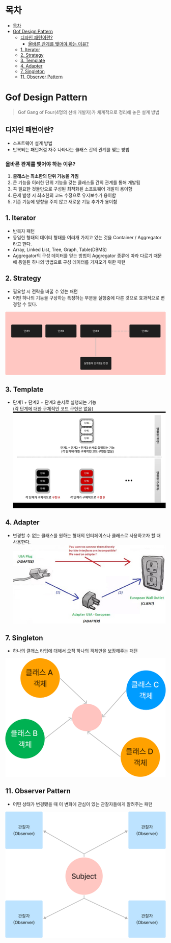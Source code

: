 <!-- TOC -->
# 목차
* [목차](#)
* [Gof Design Pattern](#gof-design-pattern)
  * [디자인 패턴이란?](#-)
    * [올바른 관계를 맺어야 하는 이유?](#----)
  * [1. Iterator](#1-iterator)
  * [2. Strategy](#2-strategy)
  * [3. Template](#3-template)
  * [4. Adapter](#4-adapter)
  * [7. Singleton](#7-singleton)
  * [11. Observer Pattern](#11-observer-pattern)
<!-- TOC -->

# Gof Design Pattern
> Gof
> Gang of Four(4명의 선배 개발자)가 체계적으로 정리해 놓은 설계 방법

## 디자인 패턴이란?
- 소프트웨어 설계 방법
- 반복되는 패턴처럼 자주 나타나는 클래스 간의 관계를 맺는 방법

### 올바른 관계를 맺어야 하는 이유?
1. **클래스는 최소한의 단위 기능을 가짐**
2. 큰 기능을 이러한 단위 기능을 갖는 클래스들 간의 관계를 통해 개발됨
3. 꼭 필요한 것들만으로 구성된 최적화된 소프트웨어 개발이 용이함
4. 문제 발생 시 최소한의 코드 수정으로 유지보수가 용이함
5. 기존 기능에 영향을 주지 않고 새로운 기능 추가가 용이함

## 1. Iterator
- 반복자 패턴
- 동일한 형태의 데이터 형태를 여러개 가지고 있는 것을 Container / Aggregator 라고 한다.
- Array, Linked List, Tree, Graph, Table(DBMS) 
- Aggregator의 구성 데이터를 얻는 방법이 Aggregator 종류에 따라 다르기 때문에 통일된 하나의 방법으로 구성 데이터를 가져오기 위한 패턴

## 2. Strategy
- 필요할 시 전략을 바꿀 수 있는 패턴
- 어떤 하나의 기능을 구상하는 특정하는 부분을 실행중에 다른 것으로 효과적으로 변경할 수 있다.

<img src="asset/20220907232759.png" width="600" style="text-align:center">

## 3. Template 
- 단계1 + 단계2 + 단계3 순서로 실행되는 기능
  <br> (각 단계에 대한 구체적인 코드 구현은 없음)
![img.png](asset/202211083223.png)

## 4. Adapter
- 변경할 수 없는 클래스를 원하는 형태의 인터페이스나 클래스로 사용하고자 할 때 사용한다.
  ![Adapter1.jpeg](asset/Adapter1.jpeg)

## 7. Singleton
- 하나의 클래스 타입에 대해서 오직 하나의 객체만을 보장해주는 패턴
<img src="asset/img.png" width="600" style="text-align:center">

## 11. Observer Pattern
- 어떤 상태가 변경됐을 때 이 변화에 관심이 있는 관찰자들에게 알려주는 패턴
<img src="asset/20220910215143.png" width="600" style="text-align:center">

